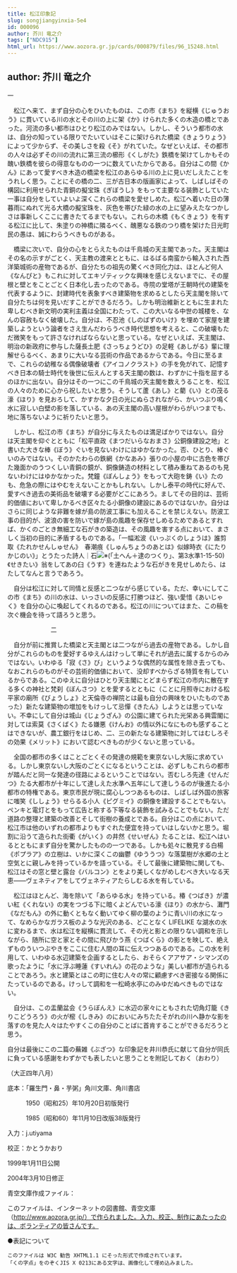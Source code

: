 ```yaml
---
title: 松江印象記
slug: songjiangyinxia-5e4
id: 000096
author: 芥川 竜之介
tags: ["NDC915"]
html_url: https://www.aozora.gr.jp/cards/000879/files/96_15248.html
---
```


## author: 芥川 竜之介

一



　松江へ来て、まず自分の心をひいたものは、この市《まち》を縦横《じゅうおう》に貫いている川の水とその川の上に架《か》けられた多くの木造の橋とであった。河流の多い都市はひとり松江のみではない。しかし、そういう都市の水は、自分の知っている限りでたいていはそこに架けられた橋梁《きょうりょう》によって少からず、その美しさを殺《そ》がれていた。なぜといえば、その都市の人々は必ずその川の流れに第三流の櫛形《くしがた》鉄橋を架けてしかもその醜い鉄橋を彼らの得意なものの一つに数えていたからである。自分はこの間《かん》にあって愛すべき木造の橋梁を松江のあらゆる川の上に見いだしえたことをうれしく思う。ことにその橋の二、三が古日本の版画家によって、しばしばその構図に利用せられた青銅の擬宝珠《ぎぼうし》をもって主要なる装飾としていた一事は自分をしていよいよ深くこれらの橋梁を愛せしめた。松江へ着いた日の薄暮雨にぬれて光る大橋の擬宝珠を、灰色を帯びた緑の水の上に望みえたなつかしさは事新しくここに書きたてるまでもない。これらの木橋《もくきょう》を有する松江に比して、朱塗りの神橋に隣るべく、醜悪なる鉄のつり橋を架けた日光町民の愚は、誠にわらうべきものがある。

　橋梁に次いで、自分の心をとらえたものは千鳥城の天主閣であった。天主閣はその名の示すがごとく、天主教の渡来とともに、はるばる南蛮から輸入された西洋築城術の産物であるが、自分たちの祖先の驚くべき同化力は、ほとんど何人《なんぴと》もこれに対してエキゾティックな興味を感じえないまでに、その屋根と壁とをことごとく日本化し去ったのである。寺院の堂塔が王朝時代の建築を代表するように、封建時代を表象すべき建築物を求めるとしたら天主閣を除いて自分たちは何を見いだすことができるだろう。しかも明治維新とともに生まれた卑しむべき新文明の実利主義は全国にわたって、この大いなる中世の城楼を、なんの容赦もなく破壊した。自分は、不忍池《しのばずのいけ》を埋めて家屋を建築しようという論者をさえ生んだわらうべき時代思想を考えると、この破壊もただ微笑をもって許さなければならないと思っている。なぜといえば、天主閣は、明治の新政府に参与した薩長土肥《さっちょうどひ》の足軽《あしがる》輩に理解せらるべく、あまりに大いなる芸術の作品であるからである。今日に至るまで、これらの幼稚なる偶像破壊者《アイコノクラスト》の手を免がれて、記憶すべき日本の騎士時代を後世に伝えんとする天主閣の数は、わずかに十指を屈するのほかに出ない。自分はその一つにこの千鳥城の天主閣を数えうることを、松江の人々のために心から祝したいと思う。そうして蘆《あし》と藺《い》との茂る濠《ほり》を見おろして、かすかな夕日の光にぬらされながら、かいつぶり鳴く水に寂しい白壁の影を落している、あの天主閣の高い屋根がわらがいつまでも、地に落ちないように祈りたいと思う。

　しかし、松江の市《まち》が自分に与えたものは満足ばかりではない。自分は天主閣を仰ぐとともに「松平直政《まつだいらなおまさ》公銅像建設之地」と書いた大きな棒《ぼう》ぐいを見ないわけにはゆかなかった。否、ひとり、棒ぐいのみではない。そのかたわらの鉄網《かなあみ》張りの小屋の中に古色を帯びた幾面かのうつくしい青銅の鏡が、銅像鋳造の材料として積み重ねてあるのも見ないわけにはゆかなかった。梵鐘《ぼんしょう》をもって大砲を鋳《い》たのも、危急の際にはやむをえないことかもしれない。しかし泰平の時代に好んで、愛すべき過去の美術品を破壊する必要がどこにあろう。ましてその目的は、芸術的価値において卑しかるべき区々たる小銅像の建設にあるのではないか。自分はさらに同じような非難を嫁が島の防波工事にも加えることを禁じえない。防波工事の目的が、波浪の害を防いで嫁が島の風趣を保存せしめるためであるとすれば、かくのごとき無細工な石がきの築造は、その風趣を害する点において、まさしく当初の目的に矛盾するものである。「一幅淞波《いっぷくのしょうは》誰剪取《たれかせんしゅせん》　春潮痕《しゅんちょうのあとは》似嫁時衣《にたりかじのい》」とうたった詩人｜石![※(「土へん＋逮のつくり」、第3水準1-15-50)](https://www.aozora.gr.jp/cards/000879/files/../../../gaiji/1-15/1-15-50.png)《せきたい》翁をしてあの臼《うす》を連ねたような石がきを見せしめたら、はたしてなんと言うであろう。

　自分は松江に対して同情と反感と二つながら感じている。ただ、幸いにしてこの市《まち》の川の水は、いっさいの反感に打勝つほど、強い愛惜《あいじゃく》を自分の心に喚起してくれるのである。松江の川についてはまた、この稿を次ぐ機会を待って語ろうと思う。



　　　　　　　二



　自分が前に推賞した橋梁と天主閣とは二つながら過去の産物である。しかし自分がこれらのものを愛好するゆえんはけっして単にそれが過去に属するからのみではない。いわゆる「寂《さ》び」というような偶然的な属性を除き去っても、なおこれらのものがその芸術的価値において、没却すべからざる特質を有しているからである。このゆえに自分はひとり天主閣にとどまらず松江の市内に散在する多くの神社と梵刹《ぼんさつ》とを愛するとともに（ことに月照寺における松平家の廟所《びょうしょ》と天倫寺の禅院とは最も自分の興味をひいたものであった）新たな建築物の増加をもけっして忌憚《きたん》しようとは思っていない。不幸にして自分は城山《じょうざん》の公園に建てられた光栄ある興雲閣に対しては索莫《さくばく》たる嫌悪《けんお》の情以外になにものも感ずることはできないが、農工銀行をはじめ、二、三の新たなる建築物に対してはむしろその効果《メリット》において認むべきものが少くないと思っている。

　全国の都市の多くはことごとくその発達の規範を東京ないし大阪に求めている。しかし東京ないし大阪のごとくになるということは、必ずしもこれらの都市が踏んだと同一な発達の径路によるということではない。否むしろ先達《せんだつ》たる大都市が十年にして達しえた水準へ五年にして達しうるのが後進たる小都市の特権である。東京市民が現に腐心しつつあるものは、しばしば外国の旅客に嗤笑《ししょう》せらるる小人《ピグミイ》の銅像を建設することでもない。ペンキと電灯とをもって広告と称する下等なる装飾を試みることでもない。ただ道路の整理と建築の改善とそして街樹の養成とである。自分はこの点において、松江市は他のいずれの都市よりもすぐれた便宜を持っていはしないかと思う。堀割に沿うて造られた街衢《がいく》の井然《せいぜん》たることは、松江へはいるとともにまず自分を驚かしたものの一つである。しかも処々に散見する白楊《ポプラア》の立樹は、いかに深くこの幽鬱《ゆううつ》な落葉樹が水郷の土と空気とに親しみを持っているかを語っている。そして最後に建築物に関しても、松江はその窓と壁と露台《バルコン》とをより美しくながめしむべき大いなる天恵――ヴェネティアをしてヴェネティアたらしむる水を有している。

　松江はほとんど、海を除いて「あらゆる水」を持っている。椿《つばき》が濃い紅《くれない》の実をつづる下に暗くよどんでいる濠《ほり》の水から、灘門《なだもん》の外に動くともなく動いてゆく柳の葉のように青い川の水になって、なめらかなガラス板のような光沢のある、どことなく LIFELIKE な湖水の水に変わるまで、水は松江を縦横に貫流して、その光と影との限りない調和を示しながら、随所に空と家とその間に飛びかう燕《つばくら》の影とを映して、絶えずものういつぶやきをここに住む人間の耳に伝えつつあるのである。この水を利用して、いわゆる水辺建築を企画するとしたら、おそらくアアサア・シマンズの歌ったように「水に浮ぶ睡蓮《すいれん》の花のような」美しい都市が造られることであろう。水と建築とはこの町に住む人々の常に顧慮すべき密接なる関係にたっているのである。けっして調和を一松崎水亭にのみゆだぬべきものではない。

　自分は、この盂蘭盆会《うらぼんえ》に水辺の家々にともされた切角灯籠《きりこどうろう》の火が樒《しきみ》のにおいにみちたたそがれの川へ静かな影を落すのを見た人々はたやすくこの自分のことばに首肯することができるだろうと思う。


自分は最後にこの二篇の蕪雑《ぶざつ》な印象記を井川恭氏に献じて自分が同氏に負っている感謝をわずかでも表したいと思うことを附記しておく（おわり）



（大正四年八月）















底本：「羅生門・鼻・芋粥」角川文庫、角川書店


　　　1950（昭和25）年10月20日初版発行

　　　1985（昭和60）年11月10日改版38版発行

入力：j.utiyama

校正：かとうかおり

1999年1月11日公開

2004年3月10日修正

青空文庫作成ファイル：

このファイルは、インターネットの図書館、青空文庫（http://www.aozora.gr.jp/）で作られました。入力、校正、制作にあたったのは、ボランティアの皆さんです。











●表記について


	このファイルは W3C 勧告 XHTML1.1 にそった形式で作成されています。
	「くの字点」をのぞくJIS X 0213にある文字は、画像化して埋め込みました。